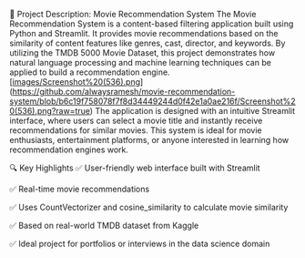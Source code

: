 📌 Project Description: Movie Recommendation System
The Movie Recommendation System is a content-based filtering application built using Python and Streamlit. It provides movie recommendations based on the similarity of content features like genres, cast, director, and keywords. By utilizing the TMDB 5000 Movie Dataset, this project demonstrates how natural language processing and machine learning techniques can be applied to build a recommendation engine.
[[images/Screenshot%20(536).png](https://github.com/alwaysramesh/movie-recommendation-system/blob/b6c19f758078f7f8d34449244d0f42e1a0ae216f/Screenshot%20(536).png)](https://github.com/alwaysramesh/movie-recommendation-system/blob/b6c19f758078f7f8d34449244d0f42e1a0ae216f/Screenshot%20(536).png?raw=true)
The application is designed with an intuitive Streamlit interface, where users can select a movie title and instantly receive recommendations for similar movies. This system is ideal for movie enthusiasts, entertainment platforms, or anyone interested in learning how recommendation engines work.

🔍 Key Highlights
✅ User-friendly web interface built with Streamlit

✅ Real-time movie recommendations

✅ Uses CountVectorizer and cosine_similarity to calculate movie similarity

✅ Based on real-world TMDB dataset from Kaggle

✅ Ideal project for portfolios or interviews in the data science domain
